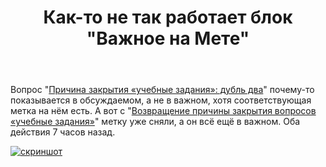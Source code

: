 ﻿---
title: "Как-то не так работает блок &quot;Важное на Мете&quot;"
se.owner.user_id: 178988
se.owner.display_name: "Qwertiy"
se.owner.link: "https://ru.meta.stackoverflow.com/users/178988/qwertiy"
se.link: "https://ru.meta.stackoverflow.com/questions/10144/%d0%9a%d0%b0%d0%ba-%d1%82%d0%be-%d0%bd%d0%b5-%d1%82%d0%b0%d0%ba-%d1%80%d0%b0%d0%b1%d0%be%d1%82%d0%b0%d0%b5%d1%82-%d0%b1%d0%bb%d0%be%d0%ba-%d0%92%d0%b0%d0%b6%d0%bd%d0%be%d0%b5-%d0%bd%d0%b0-%d0%9c%d0%b5%d1%82%d0%b5"
se.question_id: 10144
se.post_type: question
se.score: 0
---
<p>Вопрос "<a href="https://ru.meta.stackoverflow.com/q/10141/178988">Причина закрытия &#171;учебные задания&#187;: дубль два</a>" почему-то показывается в обсуждаемом, а не в важном, хотя соответствующая метка на нём есть. А вот с "<a href="https://ru.meta.stackoverflow.com/q/10100/178988">Возвращение причины закрытия вопросов &#171;учебные задания&#187;</a>" метку уже сняли, а он всё ещё в важном. Оба действия 7 часов назад.</p>

<p><a href="https://i.stack.imgur.com/0cDgN.png" rel="nofollow noreferrer"><img src="https://i.stack.imgur.com/0cDgN.png" alt="скриншот"></a></p>
